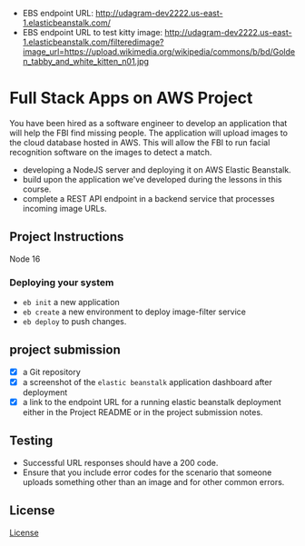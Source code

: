 - EBS endpoint URL: http://udagram-dev2222.us-east-1.elasticbeanstalk.com/
- EBS endpoint URL to test kitty image: http://udagram-dev2222.us-east-1.elasticbeanstalk.com/filteredimage?image_url=https://upload.wikimedia.org/wikipedia/commons/b/bd/Golden_tabby_and_white_kitten_n01.jpg

# Full Stack Apps on AWS Project

You have been hired as a software engineer to develop an application that will help the FBI find missing people.
The application will upload images to the cloud database hosted in AWS.
This will allow the FBI to run facial recognition software on the images to detect a match.

- developing a NodeJS server and deploying it on AWS Elastic Beanstalk. 
- build upon the application we've developed during the lessons in this course.
- complete a REST API endpoint in a backend service that processes incoming image URLs.

## Project Instructions

Node 16

### Deploying your system

- `eb init` a new application
- `eb create` a new environment to deploy image-filter service
- `eb deploy` to push changes.

## project submission

- [x] a Git repository
- [x] a screenshot of the `elastic beanstalk` application dashboard after deployment
- [x] a link to the endpoint URL for a running elastic beanstalk deployment either in the Project README or in the project submission notes.

## Testing

- Successful URL responses should have a 200 code.
- Ensure that you include error codes for the scenario that someone uploads something other than an image and for other common errors.

## License

[License](LICENSE.txt)
